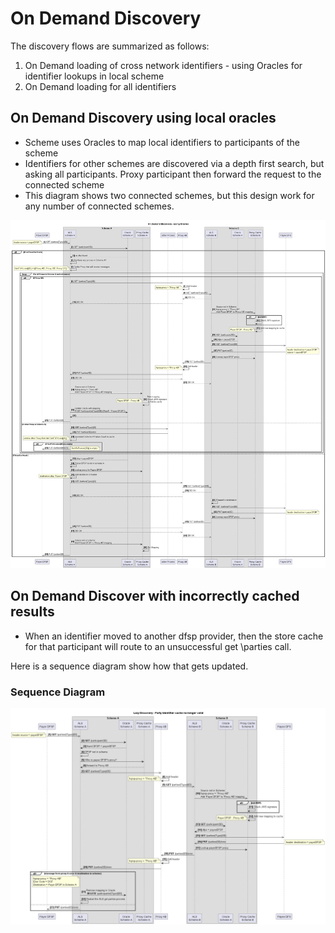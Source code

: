 # On Demand Discovery

The discovery flows are summarized as follows:
1. On Demand loading of cross network identifiers - using Oracles for identifier lookups in local scheme
2. On Demand loading for all identifiers

## On Demand Discovery using local oracles
- Scheme uses Oracles to map local identifiers to participants of the scheme
- Identifiers for other schemes are discovered via a depth first search, but asking all participants. Proxy participant then forward the request to the connected scheme
- This diagram shows two connected schemes, but this design work for any number of connected schemes.

![Proxy pattern - On Demand Discovery with Oracles](Proxy%20pattern%20-%20On%20Demand%20Discovery%20-%20using%20Oracles.png)


## On Demand Discover with incorrectly cached results
- When an identifier moved to another dfsp provider, then the store cache for that participant will route to an unsuccessful get \parties call.

Here is a sequence diagram show how that gets updated.
### Sequence Diagram
![Invalid Cache](Proxy%20pattern%20-%20On%20Demand%20Discovery%20-%20Identifier%20Cache%20Invalid.png)
